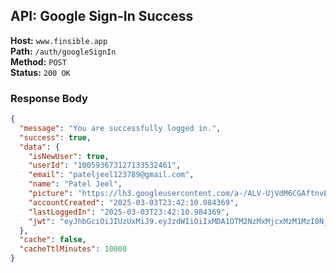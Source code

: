 ## API: Google Sign-In Success

**Host:** `www.finsible.app`  
**Path:** `/auth/googleSignIn`  
**Method:** `POST`  
**Status:** `200 OK`

### Response Body

```json
{
  "message": "You are successfully logged in.",
  "success": true,
  "data": {
    "isNewUser": true,
    "userId": "100593673127133532461",
    "email": "pateljeel123789@gmail.com",
    "name": "Patel Jeel",
    "picture": "https://lh3.googleusercontent.com/a-/ALV-UjVdM6CGAftnvEWofumC-j0HyOdhVQ7A3sDf2Cf8MvQcbwBg4npg=s96-c",
    "accountCreated": "2025-03-03T23:42:10.984369",
    "lastLoggedIn": "2025-03-03T23:42:10.984369",
    "jwt": "eyJhbGciOiJIUzUxMiJ9.eyJzdWIiOiIxMDA1OTM2NzMxMjcxMzM1MzI0NjEiLCJpYXQiOjE3NDEwMjU1MzEsImV4cCI6MTc1NjU3NzUzMX0.7ZbfDjdb4t5AZCHnpHrCYSTYolI8CaTB9D6E6-r6mWU6UAE51WHzRwSEs-BjX0dIwrL1DyQ-Z1zDahETrdME7A"
  },
  "cache": false,
  "cacheTtlMinutes": 10000
}
```
